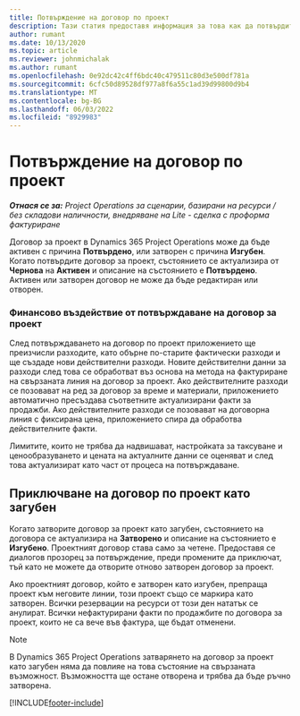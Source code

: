```yaml
---
title: Потвърждение на договор по проект
description: Тази статия предоставя информация за това как да потвърдите договор в Project Operations.
author: rumant
ms.date: 10/13/2020
ms.topic: article
ms.reviewer: johnmichalak
ms.author: rumant
ms.openlocfilehash: 0e92dc42c4ff6bdc40c479511c80d3e500df781a
ms.sourcegitcommit: 6cfc50d89528df977a8f6a55c1ad39d99800d9b4
ms.translationtype: MT
ms.contentlocale: bg-BG
ms.lasthandoff: 06/03/2022
ms.locfileid: "8929983"
---
```

# <a name="confirm-a-project-contract"></a>Потвърждение на договор по проект

_**Отнася се за:** Project Operations за сценарии, базирани на ресурси / без складови наличности, внедряване на Lite - сделка с проформа фактуриране_

Договор за проект в Dynamics 365 Project Operations може да бъде активен с причина **Потвърдено**, или затворен с причина **Изгубен**. Когато потвърдите договор за проект, състоянието се актуализира от **Чернова** на **Активен** и описание на състоянието е **Потвърдено**. Активен или затворен договор не може да бъде редактиран или отворен. 

### <a name="financial-impact-of-confirming-a-project-contract"></a>Финансово въздействие от потвърждаване на договор за проект

След потвърждаването на договор по проект приложението ще преизчисли разходите, като обърне по-старите фактически разходи и ще създаде нови действителни разходи. Новите действителни данни за разходи след това се обработват въз основа на метода на фактуриране на свързаната линия на договор за проект. Ако действителните разходи се позовават на ред за договор за време и материали, приложението автоматично пресъздава съответните актуализирани факти за продажби. Ако действителните разходи се позовават на договорна линия с фиксирана цена, приложението спира да обработва действителните факти.

Лимитите, които не трябва да надвишават, настройката за таксуване и ценообразуването и цената на актуалните данни се оценяват и след това актуализират като част от процеса на потвърждаване.

## <a name="close-a-project-contract-as-lost"></a>Приключване на договор по проект като загубен

Когато затворите договор за проект като загубен, състоянието на договора се актуализира на **Затворено** и описание на състоянието е **Изгубено**. Проектният договор става само за четене. Предоставя се диалогов прозорец за потвърждение, преди промените да приключат, тъй като не можете да отворите отново затворен договор за проект.

Ако проектният договор, който е затворен като изгубен, препраща проект към неговите линии, този проект също се маркира като затворен. Всички резервации на ресурси от този ден нататък се анулират. Всички нефактурирани факти по продажбите по договора за проект, които не са вече във фактура, ще бъдат отменени.

> [!NOTE]
> В Dynamics 365 Project Operations затварянето на договор за проект като загубен няма да повлияе на това състояние на свързаната възможност. Възможността ще остане отворена и трябва да бъде ръчно затворена.


[!INCLUDE[footer-include](../../includes/footer-banner.md)]
